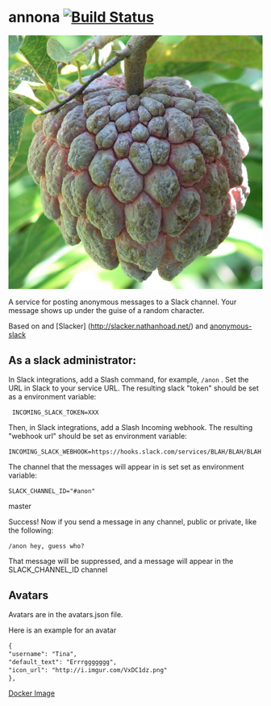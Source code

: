 # annona [![Build Status][travis image]][travis]
![Annona Image][image]

A service for posting anonymous messages to a Slack channel. Your message shows up under the guise of a random character.

Based on and [Slacker] (http://slacker.nathanhoad.net/) and [anonymous-slack](https://github.com/recursionpharma/anonymous-slack)


## As a slack administrator:
    
In Slack integrations, add a Slash command, for example, `/anon` . Set the URL in Slack to your service URL. The resulting slack "token" should be set as a environment variable:

     INCOMING_SLACK_TOKEN=XXX

Then, in Slack integrations, add a Slash Incoming webhook. The resulting "webhook url" should be set as environment variable:

    INCOMING_SLACK_WEBHOOK=https://hooks.slack.com/services/BLAH/BLAH/BLAH

The channel that the messages will appear in is set set as environment variable:

	SLACK_CHANNEL_ID="#anon"

 master

Success! Now if you send a message in any channel, public or private, like the following:

    /anon hey, guess who?

That message will be suppressed, and a message will appear in the SLACK\_CHANNEL\_ID channel

## Avatars

Avatars are in the avatars.json file.

Here is an example for an avatar

	{
    "username": "Tina",
    "default_text": "Errrggggggg",
    "icon_url": "http://i.imgur.com/VxDC1dz.png"
    },
  

[Docker Image](https://hub.docker.com/r/rounds/10m-annona/) 

[image]: annona.jpg
[travis image]: https://travis-ci.org/rounds/annona.svg
[travis]: https://travis-ci.org/rounds/annona

